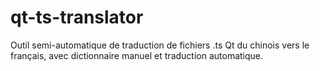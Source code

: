 # qt-ts-translator
Outil semi-automatique de traduction de fichiers .ts Qt du chinois vers le français, avec dictionnaire manuel et traduction automatique.
